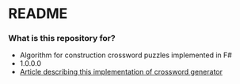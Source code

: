 # README #

### What is this repository for? ###

* Algorithm for construction crossword puzzles implemented in F#
* 1.0.0.0
* [Article describing this implementation of crossword generator](http://kataklinger.com/index.php/thefword-crossword-generator/)